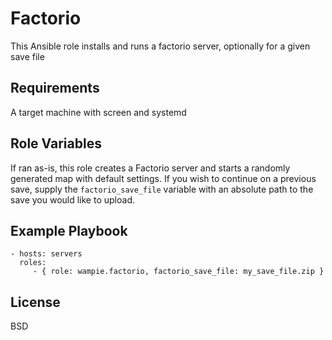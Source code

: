 Factorio
=========

This Ansible role installs and runs a factorio server, optionally for a given save file

Requirements
------------

A target machine with screen and systemd

Role Variables
--------------

If ran as-is, this role creates a Factorio server and starts a randomly generated map with default settings.
If you wish to continue on a previous save, supply the `factorio_save_file` variable with an absolute path to the save you would like to upload.

Example Playbook
----------------

    - hosts: servers
      roles:
         - { role: wampie.factorio, factorio_save_file: my_save_file.zip }

License
-------

BSD

